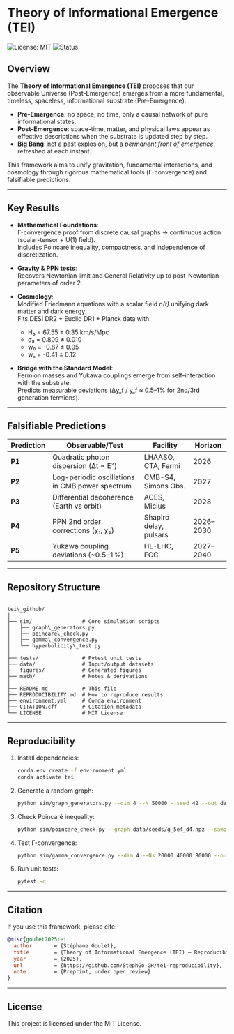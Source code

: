 # Theory of Informational Emergence (TEI)

![License: MIT](https://img.shields.io/badge/License-MIT-green.svg)
![Status](https://img.shields.io/badge/status-preprint-blue)

## Overview

The **Theory of Informational Emergence (TEI)** proposes that our observable Universe
(Post-Emergence) emerges from a more fundamental, timeless, spaceless, informational substrate
(Pre-Emergence).  

- **Pre-Emergence**: no space, no time, only a causal network of pure informational states.  
- **Post-Emergence**: space-time, matter, and physical laws appear as effective descriptions when
the substrate is updated step by step.  
- **Big Bang**: not a past explosion, but a *permanent front of emergence*, refreshed at each instant.  

This framework aims to unify gravitation, fundamental interactions, and cosmology through
rigorous mathematical tools (Γ-convergence) and falsifiable predictions.

---

## Key Results

- **Mathematical Foundations**:  
  Γ-convergence proof from discrete causal graphs → continuous action (scalar-tensor + U(1) field).  
  Includes Poincaré inequality, compactness, and independence of discretization.

- **Gravity & PPN tests**:  
  Recovers Newtonian limit and General Relativity up to post-Newtonian parameters of order 2.  

- **Cosmology**:  
  Modified Friedmann equations with a scalar field *n(t)* unifying dark matter and dark energy.  
  Fits DESI DR2 + Euclid DR1 + Planck data with:  
  - H₀ = 67.55 ± 0.35 km/s/Mpc  
  - σ₈ = 0.809 ± 0.010  
  - w₀ = -0.87 ± 0.05  
  - wₐ = -0.41 ± 0.12  

- **Bridge with the Standard Model**:  
  Fermion masses and Yukawa couplings emerge from self-interaction with the substrate.  
  Predicts measurable deviations (Δy_f / y_f ≈ 0.5–1% for 2nd/3rd generation fermions).  

---

## Falsifiable Predictions

| Prediction | Observable/Test | Facility | Horizon |
|------------|-----------------|----------|----------|
| **P1**     | Quadratic photon dispersion (Δt ∝ E²) | LHAASO, CTA, Fermi | 2026 |
| **P2**     | Log-periodic oscillations in CMB power spectrum | CMB-S4, Simons Obs. | 2027 |
| **P3**     | Differential decoherence (Earth vs orbit) | ACES, Micius | 2028 |
| **P4**     | PPN 2nd order corrections (χ₁, χ₂) | Shapiro delay, pulsars | 2026–2030 |
| **P5**     | Yukawa coupling deviations (~0.5–1%) | HL-LHC, FCC | 2027–2040 |

---

## Repository Structure

```

tei\_github/
│
├── sim/                # Core simulation scripts
│   ├── graph\_generators.py
│   ├── poincare\_check.py
│   ├── gamma\_convergence.py
│   └── hyperbolicity\_test.py
│
├── tests/              # Pytest unit tests
├── data/               # Input/output datasets
├── figures/            # Generated figures
├── math/               # Notes & derivations
│
├── README.md           # This file
├── REPRODUCIBILITY.md  # How to reproduce results
├── environment.yml     # Conda environment
├── CITATION.cff        # Citation metadata
└── LICENSE             # MIT License

````

---

## Reproducibility

1. Install dependencies:
   ```bash
   conda env create -f environment.yml
   conda activate tei
   ````

2. Generate a random graph:

   ```bash
   python sim/graph_generators.py --dim 4 --N 50000 --seed 42 --out data/seeds/g_5e4_d4.npz
   ````

3. Check Poincaré inequality:

   ```bash
   python sim/poincare_check.py --graph data/seeds/g_5e4_d4.npz --samples 8 --out figures/fig_poincare_ratio.png
   ````

4. Test Γ-convergence:

   ```bash
   python sim/gamma_convergence.py --dim 4 --Ns 20000 40000 80000 --out figures/fig_action_convergence.png
   ````

5. Run unit tests:

   ```bash
   pytest -q
   ````

---

## Citation

If you use this framework, please cite:

```bibtex
@misc{goulet2025tei,
  author       = {Stéphane Goulet},
  title        = {Theory of Informational Emergence (TEI) — Reproducibility Package},
  year         = {2025},
  url          = {https://github.com/StephGo-GH/tei-reproducibility},
  note         = {Preprint, under open review}
}
```

---

## License

This project is licensed under the MIT License.
